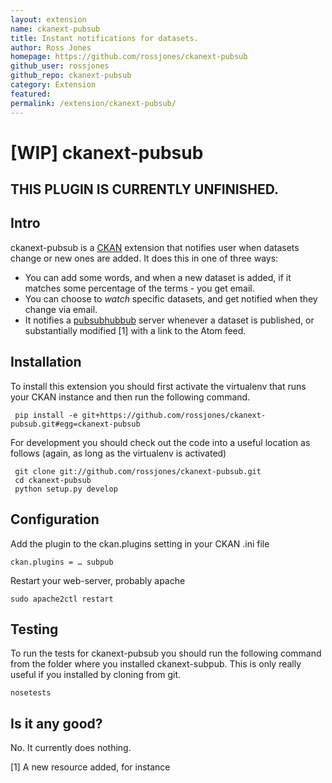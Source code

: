 ```yaml
---
layout: extension
name: ckanext-pubsub
title: Instant notifications for datasets.
author: Ross Jones
homepage: https://github.com/rossjones/ckanext-pubsub
github_user: rossjones
github_repo: ckanext-pubsub
category: Extension
featured: 
permalink: /extension/ckanext-pubsub/
---
```




# [WIP] ckanext-pubsub

## THIS PLUGIN IS CURRENTLY UNFINISHED.

## Intro

ckanext-pubsub is a [CKAN](http://ckan.org) extension that notifies user when datasets change or new ones are added.  It does this in one of three ways:

 * You can add some words, and when a new dataset is added, if it matches some percentage of the terms - you get email.
 * You can choose to _watch_ specific datasets, and get notified when they change via email.
 * It notifies a [pubsubhubbub](https://code.google.com/p/pubsubhubbub/) server whenever a dataset is published, or substantially modified [1] with a link to the Atom feed.

## Installation

To install this extension you should first activate the virtualenv that runs your CKAN instance and then run the following command.

     pip install -e git+https://github.com/rossjones/ckanext-pubsub.git#egg=ckanext-pubsub

For development you should check out the code into a useful location as follows (again, as long as the virtualenv is activated)

     git clone git://github.com/rossjones/ckanext-pubsub.git
     cd ckanext-pubsub
     python setup.py develop

## Configuration

Add the plugin to the ckan.plugins setting in your CKAN .ini file

    ckan.plugins = … subpub

Restart your web-server, probably apache

    sudo apache2ctl restart

## Testing

To run the tests for ckanext-pubsub you should run the following command from the folder where you installed ckanext-subpub. This is only really useful if you installed by cloning from git.

    nosetests

## Is it any good?

No. It currently does nothing.



[1] A new resource added, for instance

